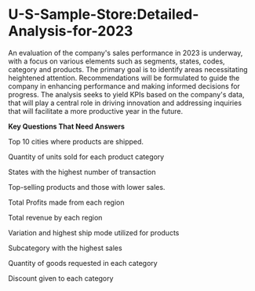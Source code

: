 # U-S-Sample-Store:Detailed-Analysis-for-2023
An evaluation of the company's sales performance in 2023 is underway, with a focus on various elements such as segments, states, codes, category and products. The primary goal is to identify areas necessitating heightened attention. Recommendations will be formulated to guide the company in enhancing performance and making informed decisions for progress. The analysis seeks to yield KPIs based on the company's data, that will play a central role in driving innovation and addressing inquiries that will facilitate a more productive year in the future.

**Key Questions That Need Answers**

Top 10 cities where products are shipped.

Quantity of units sold for each product category

States with the highest number of transaction

Top-selling products and those with lower sales.

Total Profits made from each region

Total revenue by each region

Variation and highest ship mode utilized for products

Subcategory with the highest sales

Quantity of goods requested in each category

Discount given to each category

